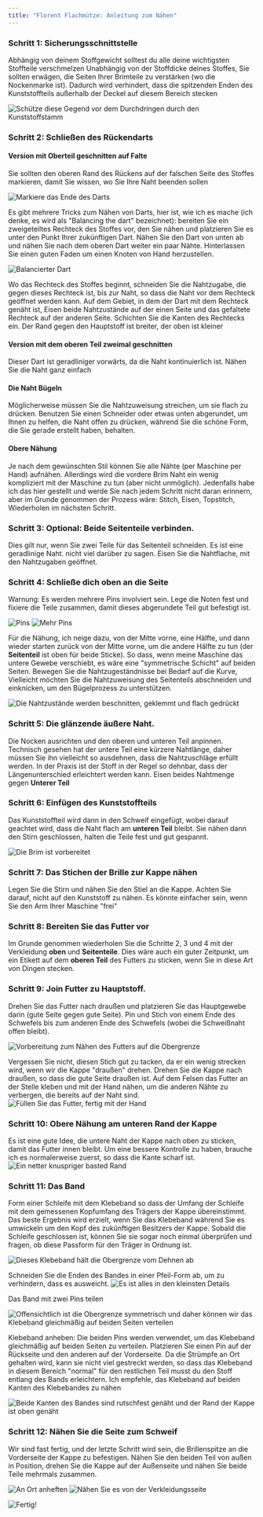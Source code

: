 ```yaml
---
title: "Florent Flachmütze: Anleitung zum Nähen"
---
```


### Schritt 1: Sicherungsschnittstelle

Abhängig von deinem Stoffgewicht solltest du alle deine wichtigsten Stoffteile verschmelzen Unabhängig von der Stoffdicke deines Stoffes, Sie sollten erwägen, die Seiten Ihrer Brimteile zu verstärken (wo die Nockenmarke ist). Dadurch wird verhindert, dass die spitzenden Enden des Kunststoffteils außerhalb der Deckel auf diesem Bereich stecken

![Schütze diese Gegend vor dem Durchdringen durch den Kunststoffstamm](step16.svg)

### Schritt 2: Schließen des Rückendarts

#### Version mit Oberteil geschnitten auf Falte

Sie sollten den oberen Rand des Rückens auf der falschen Seite des Stoffes markieren, damit Sie wissen, wo Sie Ihre Naht beenden sollen

![Markiere das Ende des Darts](step01.jpg)

Es gibt mehrere Tricks zum Nähen von Darts, hier ist, wie ich es mache (ich denke, es wird als "Balancing the dart" bezeichnet): bereiten Sie ein zweigeteiltes Rechteck des Stoffes vor, den Sie nähen und platzieren Sie es unter den Punkt Ihrer zukünftigen Dart. Nähen Sie den Dart von unten ab und nähen Sie nach dem oberen Dart weiter ein paar Nähte. Hinterlassen Sie einen guten Faden um einen Knoten von Hand herzustellen.

![Balancierter Dart](step02.jpg)

Wo das Rechteck des Stoffes beginnt, schneiden Sie die Nahtzugabe, die gegen dieses Rechteck ist, bis zur Naht, so dass die Naht vor dem Rechteck geöffnet werden kann. Auf dem Gebiet, in dem der Dart mit dem Rechteck genäht ist, Eisen beide Nahtzustände auf der einen Seite und das gefaltete Rechteck auf der anderen Seite. Schichten Sie die Kanten des Rechtecks ein. Der Rand gegen den Hauptstoff ist breiter, der oben ist kleiner

#### Version mit dem oberen Teil zweimal geschnitten

Dieser Dart ist geradliniger vorwärts, da die Naht kontinuierlich ist. Nähen Sie die Naht ganz einfach

#### Die Naht Bügeln

Möglicherweise müssen Sie die Nahtzuweisung streichen, um sie flach zu drücken. Benutzen Sie einen Schneider oder etwas unten abgerundet, um Ihnen zu helfen, die Naht offen zu drücken, während Sie die schöne Form, die Sie gerade erstellt haben, behalten.

#### Obere Nähung

Je nach dem gewünschten Stil können Sie alle Nähte (per Maschine per Hand) aufnähen. Allerdings wird die vordere Brim Naht ein wenig kompliziert mit der Maschine zu tun (aber nicht unmöglich). Jedenfalls habe ich das hier gestellt und werde Sie nach jedem Schritt nicht daran erinnern, aber im Grunde genommen der Prozess wäre: Stitch, Eisen, Topstitch, Wiederholen im nächsten Schritt.

### Schritt 3: Optional: Beide Seitenteile verbinden.

Dies gilt nur, wenn Sie zwei Teile für das Seitenteil schneiden. Es ist eine geradlinige Naht. nicht viel darüber zu sagen. Eisen Sie die Nahtflache, mit den Nahtzugaben geöffnet.

### Schritt 4: Schließe dich oben an die Seite

Warnung: Es werden mehrere Pins involviert sein. Lege die Noten fest und fixiere die Teile zusammen, damit dieses abgerundete Teil gut befestigt ist.

![Pins](step03.jpg) ![Mehr Pins](step04.jpg)

Für die Nähung, ich neige dazu, von der Mitte vorne, eine Hälfte, und dann wieder starten zurück von der Mitte vorne, um die andere Hälfte zu tun (der **Seitenteil** ist oben für beide Sticke). So dass, wenn meine Maschine das untere Gewebe verschiebt, es wäre eine "symmetrische Schicht" auf beiden Seiten. Bewegen Sie die Nahtzugeständnisse bei Bedarf auf die Kurve, Vielleicht möchten Sie die Nahtzuweisung des Seitenteils abschneiden und einknicken, um den Bügelprozess zu unterstützen.

![Die Nahtzustände werden beschnitten, geklemmt und flach gedrückt](step05.jpg)

### Schritt 5: Die glänzende äußere Naht.

Die Nocken ausrichten und den oberen und unteren Teil anpinnen. Technisch gesehen hat der untere Teil eine kürzere Nahtlänge, daher müssen Sie ihn vielleicht so ausdehnen, dass die Nahtzuschläge erfüllt werden. In der Praxis ist der Stoff in der Regel so dehnbar, dass der Längenunterschied erleichtert werden kann. Eisen beides Nahtmenge gegen **Unterer Teil**

### Schritt 6: Einfügen des Kunststoffteils

Das Kunststoffteil wird dann in den Schweif eingefügt, wobei darauf geachtet wird, dass die Naht flach am **unteren Teil** bleibt. Sie nähen dann den Stirn geschlossen, halten die Teile fest und gut gespannt.

![Die Brim ist vorbereitet](step06.jpg)

### Schritt 7: Das Stichen der Brille zur Kappe nähen

Legen Sie die Stirn und nähen Sie den Stiel an die Kappe. Achten Sie darauf, nicht auf den Kunststoff zu nähen. Es könnte einfacher sein, wenn Sie den Arm Ihrer Maschine "frei"

### Schritt 8: Bereiten Sie das Futter vor

Im Grunde genommen wiederholen Sie die Schritte 2, 3 und 4 mit der Verkleidung **oben** und **Seitenteile**. Dies wäre auch ein guter Zeitpunkt, um ein Etikett auf dem **oberen Teil** des Futters zu sticken, wenn Sie in diese Art von Dingen stecken.

### Schritt 9: Join Futter zu Hauptstoff.

Drehen Sie das Futter nach draußen und platzieren Sie das Hauptgewebe darin (gute Seite gegen gute Seite). Pin und Stich von einem Ende des Schwefels bis zum anderen Ende des Schwefels (wobei die Schweißnaht offen bleibt).

![Vorbereitung zum Nähen des Futters auf die Obergrenze](step07.jpg)

Vergessen Sie nicht, diesen Stich gut zu tacken, da er ein wenig strecken wird, wenn wir die Kappe "draußen" drehen. Drehen Sie die Kappe nach draußen, so dass die gute Seite draußen ist. Auf dem Felsen das Futter an der Stelle kleben und mit der Hand nähen, um die anderen Nähte zu verbergen, die bereits auf der Naht sind. ![Füllen Sie das Futter, fertig mit der Hand](step08.jpg)

### Schritt 10: Obere Nähung am unteren Rand der Kappe

Es ist eine gute Idee, die untere Naht der Kappe nach oben zu sticken, damit das Futter innen bleibt. Um eine bessere Kontrolle zu haben, brauche ich es normalerweise zuerst, so dass die Kante scharf ist. ![Ein netter knuspriger basted Rand](step09.jpg)

### Schritt 11: Das Band

Form einer Schleife mit dem Klebeband so dass der Umfang der Schleife mit dem gemessenen Kopfumfang des Trägers der Kappe übereinstimmt. Das beste Ergebnis wird erzielt, wenn Sie das Klebeband während Sie es umwickeln um den Kopf des zukünftigen Besitzers der Kappe. Sobald die Schleife geschlossen ist, können Sie sie sogar noch einmal überprüfen und fragen, ob diese Passform für den Träger in Ordnung ist.

![Dieses Klebeband hält die Obergrenze vom Dehnen ab](step10.jpg)

Schneiden Sie die Enden des Bandes in einer Pfeil-Form ab, um zu verhindern, dass es ausweicht. ![Es ist alles in den kleinsten Details](step11.jpg)

Das Band mit zwei Pins teilen

![Offensichtlich ist die Obergrenze symmetrisch und daher können wir das Klebeband gleichmäßig auf beiden Seiten verteilen](step12.jpg)

Klebeband anheben: Die beiden Pins werden verwendet, um das Klebeband gleichmäßig auf beiden Seiten zu verteilen. Platzieren Sie einen Pin auf der Rückseite und den anderen auf der Vorderseite. Da die Strümpfe an Ort gehalten wird, kann sie nicht viel gestreckt werden, so dass das Klebeband in diesem Bereich "normal" für den restlichen Teil musst du den Stoff entlang des Bands erleichtern. Ich empfehle, das Klebeband auf beiden Kanten des Klebebandes zu nähen

![Beide Kanten des Bandes sind rutschfest genäht und der Rand der Kappe ist oben genäht](step13.jpg)

### Schritt 12: Nähen Sie die Seite zum Schweif

Wir sind fast fertig, und der letzte Schritt wird sein, die Brillenspitze an die Vorderseite der Kappe zu befestigen. Nähen Sie den beiden Teil von außen in Position, drehen Sie die Kappe auf der Außenseite und nähen Sie beide Teile mehrmals zusammen.

![An Ort anheften](step14.jpg) ![Nähen Sie es von der Verkleidungsseite](step15.jpg)

![Fertig!](finished.gif)
